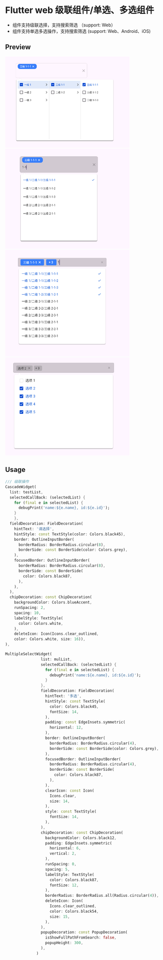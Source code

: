 
# Flutter web 级联组件/单选、多选组件
* 组件支持级联选择，支持搜索筛选 （support: Web）
* 组件支持单选多选操作，支持搜索筛选 (support: Web、Android、iOS)

## Preview
[<img src="https://github.com/superSong-hello/cascade_widget/blob/master/assets/screen_1.png" width="400" alt=""/>](screen_1.png)
[<img src="https://github.com/superSong-hello/cascade_widget/blob/master/assets/screen_2.png" width="400" alt=""/>](screen_2.png)
[<img src="https://github.com/superSong-hello/cascade_widget/blob/master/assets/screen_3.png" width="400" alt=""/>](screen_3.png)
[<img src="https://github.com/superSong-hello/cascade_widget/blob/master/assets/screen_4.png" width="400" alt=""/>](screen_4.png)

## Usage

```dart
/// 级联操作
CascadeWidget(
  list: testList,
  selectedCallBack: (selectedList) {
    for (final e in selectedList) {
      debugPrint('name:${e.name}, id:${e.id}');
    }
    },
  fieldDecoration: FieldDecoration(
    hintText: '请选择',
    hintStyle: const TextStyle(color: Colors.black45),
    border: OutlineInputBorder(
      borderRadius: BorderRadius.circular(8),
      borderSide: const BorderSide(color: Colors.grey),
    ),
    focusedBorder: OutlineInputBorder(
      borderRadius: BorderRadius.circular(8),
      borderSide: const BorderSide(
        color: Colors.black87,
      ),
    ),
  ),
  chipDecoration: const ChipDecoration(
    backgroundColor: Colors.blueAccent,
    runSpacing: 2,
    spacing: 10,
    labelStyle: TextStyle(
      color: Colors.white,
    ),
    deleteIcon: Icon(Icons.clear_outlined,
    color: Colors.white, size: 16)),
),

```

```dart
MultipleSelectWidget(
                list: mulList,
                selectedCallBack: (selectedList) {
                  for (final e in selectedList) {
                    debugPrint('name:${e.name}, id:${e.id}');
                  }
                },
                fieldDecoration: FieldDecoration(
                  hintText: '多选',
                  hintStyle: const TextStyle(
                    color: Colors.black45,
                    fontSize: 14,
                  ),
                  padding: const EdgeInsets.symmetric(
                    horizontal: 12,
                  ),
                  border: OutlineInputBorder(
                    borderRadius: BorderRadius.circular(4),
                    borderSide: const BorderSide(color: Colors.grey),
                  ),
                  focusedBorder: OutlineInputBorder(
                    borderRadius: BorderRadius.circular(4),
                    borderSide: const BorderSide(
                      color: Colors.black87,
                    ),
                  ),
                  clearIcon: const Icon(
                    Icons.clear,
                    size: 14,
                  ),
                  style: const TextStyle(
                    fontSize: 14,
                  ),
                ),
                chipDecoration: const ChipDecoration(
                  backgroundColor: Colors.black12,
                  padding: EdgeInsets.symmetric(
                    horizontal: 6,
                    vertical: 2,
                  ),
                  runSpacing: 0,
                  spacing: 5,
                  labelStyle: TextStyle(
                    color: Colors.black87,
                    fontSize: 12,
                  ),
                  borderRadius: BorderRadius.all(Radius.circular(4)),
                  deleteIcon: Icon(
                    Icons.clear_outlined,
                    color: Colors.black54,
                    size: 15,
                  ),
                ),
                popupDecoration: const PopupDecoration(
                  isShowFullPathFromSearch: false,
                  popupHeight: 300,
                ),
              )
```